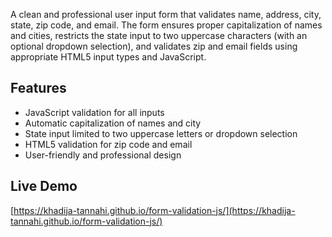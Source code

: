 A clean and professional user input form that validates name, address, city, state, zip code, and email.   The form ensures proper capitalization of names and cities, restricts the state input to two uppercase characters (with an optional dropdown selection), and validates zip and email fields using appropriate HTML5 input types and JavaScript.

## Features

- JavaScript validation for all inputs
- Automatic capitalization of names and city
- State input limited to two uppercase letters or dropdown selection
- HTML5 validation for zip code and email
- User-friendly and professional design

## Live Demo

[https://khadija-tannahi.github.io/form-validation-js/](https://khadija-tannahi.github.io/form-validation-js/)

